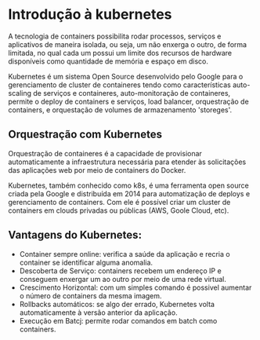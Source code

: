 # Introdução à kubernetes

A tecnologia de containers possibilita rodar processos, serviços e aplicativos de 
maneira isolada, ou seja, um não enxerga o outro, de forma limitada, no qual cada um 
possui um limite dos recursos de hardware disponíveis como quantidade de memória e
espaço em disco.

Kubernetes é um sistema Open Source desenvolvido pelo Google para o gerenciamento de cluster de
containeres tendo como características auto-scaling de serviços e containeres, auto-monitoração de
containeres, permite o deploy de containers e serviços, load balancer, orquestração de containers, e
orquestação de volumes de armazenamento 'storeges'.

## Orquestração com Kubernetes

Orquestração de containeres é a capacidade de provisionar automaticamente a 
infraestrutura necessária para etender às solicitações das aplicações web por meio
de containers do Docker.

Kubernetes, também conhecido como k8s, é uma ferramenta open source criada pela 
Google e distribuída em 2014 para automatização de deploys e gerenciamento de
containers. Com ele é possível criar um cluster de containers em clouds privadas ou
públicas (AWS, Goole Cloud, etc).

## Vantagens do Kubernetes:

* Container sempre online: verifica a saúde da aplicação e recria o container se identificar alguma anomalia.
* Descoberta de Serviço: containers recebem um endereço IP e conseguem enxergar um
ao outro por meio de uma rede virtual.
* Crescimento Horizontal: com um simples comando é possivel aumentar o número de 
containers da mesma imagem.
* Rollbacks automáticos: se algo der errado, Kubernetes volta automaticamente à versão
anterior da aplicação.
* Execução em Batcj: permite rodar comandos em batch como containers.



